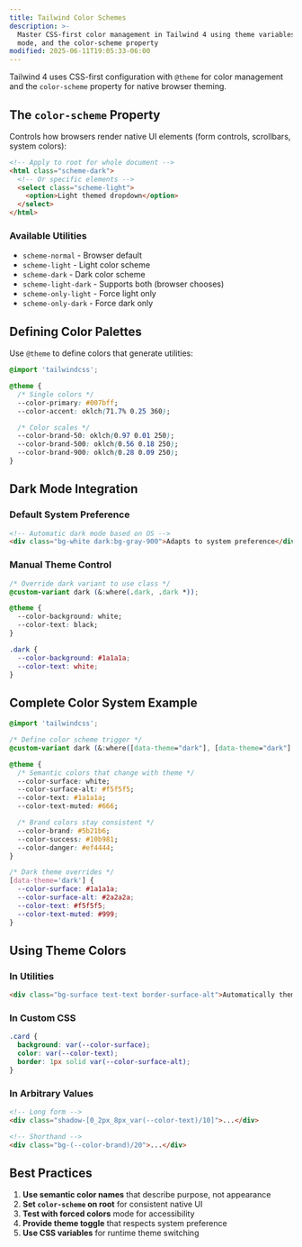 ```yaml
---
title: Tailwind Color Schemes
description: >-
  Master CSS-first color management in Tailwind 4 using theme variables, dark
  mode, and the color-scheme property
modified: 2025-06-11T19:05:33-06:00
---
```


Tailwind 4 uses CSS-first configuration with `@theme` for color management and the `color-scheme` property for native browser theming.

## The `color-scheme` Property

Controls how browsers render native UI elements (form controls, scrollbars, system colors):

```html tailwind
<!-- Apply to root for whole document -->
<html class="scheme-dark">
  <!-- Or specific elements -->
  <select class="scheme-light">
    <option>Light themed dropdown</option>
  </select>
</html>
```

### Available Utilities

- `scheme-normal` - Browser default
- `scheme-light` - Light color scheme
- `scheme-dark` - Dark color scheme
- `scheme-light-dark` - Supports both (browser chooses)
- `scheme-only-light` - Force light only
- `scheme-only-dark` - Force dark only

## Defining Color Palettes

Use `@theme` to define colors that generate utilities:

```css
@import 'tailwindcss';

@theme {
  /* Single colors */
  --color-primary: #007bff;
  --color-accent: oklch(71.7% 0.25 360);

  /* Color scales */
  --color-brand-50: oklch(0.97 0.01 250);
  --color-brand-500: oklch(0.56 0.18 250);
  --color-brand-900: oklch(0.28 0.09 250);
}
```

## Dark Mode Integration

### Default System Preference

```html tailwind
<!-- Automatic dark mode based on OS -->
<div class="bg-white dark:bg-gray-900">Adapts to system preference</div>
```

### Manual Theme Control

```css
/* Override dark variant to use class */
@custom-variant dark (&:where(.dark, .dark *));

@theme {
  --color-background: white;
  --color-text: black;
}

.dark {
  --color-background: #1a1a1a;
  --color-text: white;
}
```

## Complete Color System Example

```css
@import 'tailwindcss';

/* Define color scheme trigger */
@custom-variant dark (&:where([data-theme="dark"], [data-theme="dark"] *));

@theme {
  /* Semantic colors that change with theme */
  --color-surface: white;
  --color-surface-alt: #f5f5f5;
  --color-text: #1a1a1a;
  --color-text-muted: #666;

  /* Brand colors stay consistent */
  --color-brand: #5b21b6;
  --color-success: #10b981;
  --color-danger: #ef4444;
}

/* Dark theme overrides */
[data-theme='dark'] {
  --color-surface: #1a1a1a;
  --color-surface-alt: #2a2a2a;
  --color-text: #f5f5f5;
  --color-text-muted: #999;
}
```

## Using Theme Colors

### In Utilities

```html tailwind
<div class="bg-surface text-text border-surface-alt">Automatically themed content</div>
```

### In Custom CSS

```css
.card {
  background: var(--color-surface);
  color: var(--color-text);
  border: 1px solid var(--color-surface-alt);
}
```

### In Arbitrary Values

```html tailwind
<!-- Long form -->
<div class="shadow-[0_2px_8px_var(--color-text)/10]">...</div>

<!-- Shorthand -->
<div class="bg-(--color-brand)/20">...</div>
```

## Best Practices

1. **Use semantic color names** that describe purpose, not appearance
2. **Set `color-scheme` on root** for consistent native UI
3. **Test with forced colors** mode for accessibility
4. **Provide theme toggle** that respects system preference
5. **Use CSS variables** for runtime theme switching
